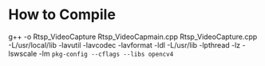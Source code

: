 # 

# How to Compile
g++ -o Rtsp_VideoCapture Rtsp_VideoCapmain.cpp Rtsp_VideoCapture.cpp -L/usr/local/lib -lavutil -lavcodec -lavformat -ldl -L/usr/lib -lpthread -lz -lswscale -lm `pkg-config --cflags --libs opencv4`
